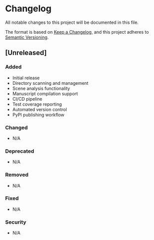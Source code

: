 # Changelog

All notable changes to this project will be documented in this file.

The format is based on [Keep a Changelog](https://keepachangelog.com/en/1.0.0/),
and this project adheres to [Semantic Versioning](https://semver.org/spec/v2.0.0.html).

## [Unreleased]

### Added
- Initial release
- Directory scanning and management
- Scene analysis functionality
- Manuscript compilation support
- CI/CD pipeline
- Test coverage reporting
- Automated version control
- PyPI publishing workflow

### Changed
- N/A

### Deprecated
- N/A

### Removed
- N/A

### Fixed
- N/A

### Security
- N/A